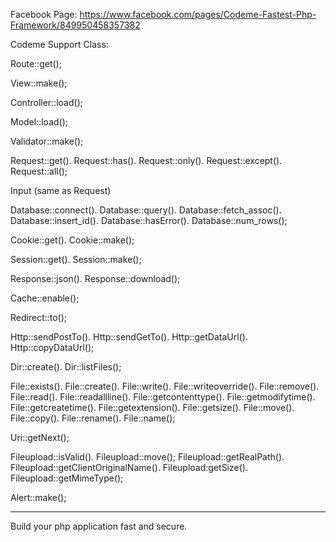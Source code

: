 Facebook Page: https://www.facebook.com/pages/Codeme-Fastest-Php-Framework/849950458357382

Codeme Support Class:

Route::get();

View::make();

Controller::load();

Model::load();

Validator::make();

Request::get(). Request::has(). Request::only(). Request::except(). Request::all();

Input (same as Request)

Database::connect(). Database::query(). Database::fetch_assoc(). Database::insert_id(). Database::hasError(). Database::num_rows();

Cookie::get(). Cookie::make();

Session::get(). Session::make();

Response::json(). Response::download();

Cache::enable();

Redirect::to();

Http::sendPostTo(). Http::sendGetTo(). Http::getDataUrl(). Http::copyDataUrl();

Dir::create(). Dir::listFiles();

File::exists(). File::create(). File::write(). File::writeoverride(). File::remove(). File::read(). File::readallline(). File::getcontenttype(). File::getmodifytime(). File::getcreatetime(). File::getextension(). File::getsize(). File::move(). File::copy(). File::rename(). File::name();

Uri::getNext();

Fileupload::isValid(). Fileupload::move(); Fileupload::getRealPath(). Fileupload::getClientOriginalName(). Fileupload:getSize(). Fileupload::getMimeType();

Alert::make();



---------------------------------------------------------------------------

Build your php application fast and secure.
